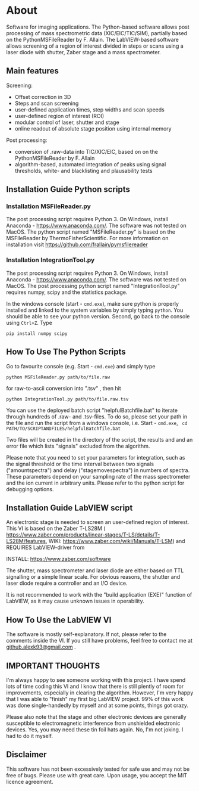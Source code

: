 # About
Software for imaging applications. The Python-based software allows post processing of mass spectrometric data (XIC/EIC/TIC/SIM), partially based on the PythonMSFileReader by F. Allain. The LabVIEW-based software allows screening of a region of interest divided in steps or scans using a laser diode with shutter, Zaber stage and a mass spectrometer. 

## Main features ##
Screening:
- Offset correction in 3D
- Steps and scan screening
- user-defined application times, step widths and scan speeds
- user-defined region of interest (ROI)
- modular control of laser, shutter and stage
- online readout of absolute stage position using internal memory

Post processing:
- conversion of .raw-data into TIC/XIC/EIC, based on on the PythonMSFileReader by F. Allain
- algorithm-based, automated integration of peaks using signal thresholds, white- and blacklisting and plausability tests

## Installation Guide Python scripts ##

### Installation MSFileReader.py ##
The post processing script requires Python 3. On Windows, install Anaconda - https://www.anaconda.com/. The software was not tested on MacOS.
The python script named "MSFileReader.py" is based on the MSFIleReader by ThermoFisherScientific. For more information on installation visit https://github.com/frallain/pymsfilereader

### Installation IntegrationTool.py ###
The post processing script requires Python 3. On Windows, install Anaconda - https://www.anaconda.com/. The software was not tested on MacOS.
The post processing python script named "IntegrationTool.py" requires numpy, scipy and the statistics package.

In the windows console (start - ```cmd.exe```), make sure python is properly installed and linked to the system variables by simply typing ```python```. You should be able to see your python version. Second, go back to the console using ```Ctrl+Z```. Type
```
pip install numpy scipy
```

## How To Use The Python Scripts ##
Go to favourite console (e.g. Start - ```cmd.exe```) and simply type
```
python MSFileReader.py path/to/file.raw
```

for raw-to-ascii conversion into ".tsv" , then hit

```
python IntegrationTool.py path/to/file.raw.tsv
```

You can use the deployed batch script "helpfulBatchfile.bat" to iterate through hundreds of .raw- and .tsv-files. To do so, please set your path in the file and run the script from a windows console, i.e. Start - ```cmd.exe```, ``` cd PATH/TO/SCRIPTANDFILES/helpfulBatchfile.bat```

Two files will be created in the directory of the script, the results and and an error file which lists "signals" excluded from the algorithm.

Please note that you need to set your parameters for integration, such as the signal threshold or the time interval between two signals ("amountspectra") and delay ("stagemovespectra") in numbers of spectra. These parameters depend on your sampling rate of the mass spectrometer and the ion current in arbitrary units. Please refer to the python script for debugging options.

## Installation Guide LabVIEW script ##

An electronic stage is needed to screen an user-defined region of interest. This VI is based on the Zaber T-LS28M ( https://www.zaber.com/products/linear-stages/T-LS/details/T-LS28M/features, WIKI: https://www.zaber.com/wiki/Manuals/T-LSM) and REQUIRES LabVIEW-driver from 

INSTALL: https://www.zaber.com/software

The shutter, mass spectrometer and laser diode are either based on TTL signalling or a simple linear scale. For obvious reasons, the shutter and laser diode require a controller and an I/O device.

It is not recommended to work with the "build application (EXE)" function of LabVIEW, as it may cause unknown issues in operability. 

## How To Use the LabVIEW VI ##
The software is mostly self-explanatory. If not, please refer to the comments inside the VI. If you still have problems, feel free to contact me at github.alexk93@gmail.com .

## IMPORTANT THOUGHTS ##
I'm always happy to see someone working with this project. I have spend lots of time coding this VI and I know that there is still plently of room for improvements, especially in clearing the algorithm. However, I'm very happy that I was able to "finish" my first big LabVIEW project. 99% of this work was done single-handedly by myself and at some points, things got crazy.

Please also note that the stage and other electronic devices are generally susceptible to electromagnetic interference from unshielded electronic devices. Yes, you may need these tin foil hats again. No, I'm not joking. I had to do it myself.

## Disclaimer ##
This software has not been excessively tested for safe use and may not be free of bugs. Please use with great care. Upon usage, you accept the MIT licence agreement.
